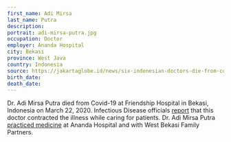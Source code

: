 ```yaml
---
first_name: Adi Mirsa
last_name: Putra
description: 
portrait: adi-mirsa-putra.jpg
occupation: Doctor
employer: Ananda Hospital
city: Bekasi
province: West Java
country: Indonesia
source: https://jakartaglobe.id/news/six-indonesian-doctors-die-from-covid19-cases-exceed-500, https://twitter.com/PBIDI/status/1241672169131630594
birth_date: 
death_date: 
---
```


Dr. Adi Mirsa Putra died from Covid-19 at Friendship Hospital in Bekasi, Indonesia on March 22, 2020. Infectious Disease officials [report](https://www.suara.com/news/2020/03/22/054720/innalillahi-tiga-dokter-meninggal-diduga-terpapar-covid-19-dari-pasien) that this doctor contracted the illness while caring for patients. Dr. Adi Mirsa Putra [practiced medicine](https://www.sahijab.com/update/336-korban-lawan-corona-6-dokter-spesialis-meninggal-dunia) at Ananda Hospital and with West Bekasi Family Partners.